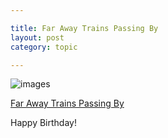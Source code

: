 ```yaml
---

title: Far Away Trains Passing By
layout: post
category: topic

---
```



![images](http://i.v2ex.co/621ueAIB.jpeg)

[Far Away Trains Passing By](https://itunes.apple.com/us/album/far-away-trains-passing-by/id120325194)

Happy Birthday!
